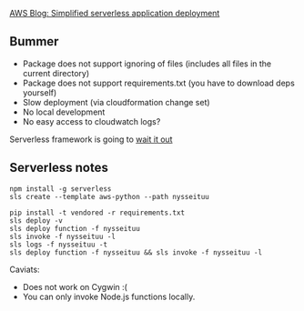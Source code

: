 
[AWS Blog: Simplified serverless application deployment](https://aws.amazon.com/blogs/compute/introducing-simplified-serverless-application-deplyoment-and-management/)

## Bummer

- Package does not support ignoring of files (includes all files in the current directory)
- Package does not support requirements.txt (you have to download deps yourself)
- Slow deployment (via cloudformation change set)
- No local development
- No easy access to cloudwatch logs?

Serverless framework is going to [wait it out](https://github.com/serverless/serverless/issues/2867)

## Serverless notes

    npm install -g serverless
    sls create --template aws-python --path nysseituu

    pip install -t vendored -r requirements.txt
    sls deploy -v
    sls deploy function -f nysseituu
    sls invoke -f nysseituu -l
    sls logs -f nysseituu -t
    sls deploy function -f nysseituu && sls invoke -f nysseituu -l

Caviats:

 - Does not work on Cygwin :(
 - You can only invoke Node.js functions locally.
